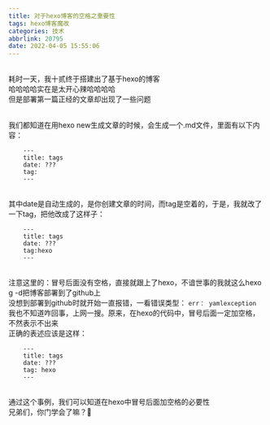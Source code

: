 ```yaml
---
title: 对于hexo博客的空格之重要性
tags: hexo博客魔改
categories: 技术
abbrlink: 20795
date: 2022-04-05 15:55:06
---
```

<br>耗时一天，我十贰终于搭建出了基于hexo的博客
<br>哈哈哈哈实在是太开心辣哈哈哈哈
<br>但是部署第一篇正经的文章却出现了一些问题
<!-- more -->
<br>我们都知道在用hexo new生成文章的时候，会生成一个.md文件，里面有以下内容：
```
    ---
    title: tags
    date: ???
    tag:
    ---
```
<br>其中date是自动生成的，是你创建文章的时间，而tag是空着的，于是，我就改了一下tag，把他改成了这样子：
```
    ---
    title: tags
    date: ???
    tag:hexo
    ---
```
<br>注意这里的：冒号后面没有空格，直接就跟上了hexo，不谙世事的我就这么hexo g -d把博客部署到了github上
<br>没想到部署到github时就开始一直报错，一看错误类型：
```err： yamlexception```
<br>我也不知道咋回事，上网一搜。原来，在hexo的代码中，冒号后面一定加空格，不然表示不出来
<br>正确的表述应该是这样：
```
    ---
    title: tags
    date: ???
    tag: hexo
    ---
```
<br>通过这个事例，我们可以知道在hexo中冒号后面加空格的必要性
<br>兄弟们，你门学会了嘛？🤣